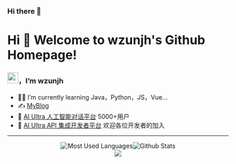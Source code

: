 ### Hi there 👋
# Hi 🎉 Welcome to wzunjh's Github Homepage!
### <img src="https://media.giphy.com/media/hvRJCLFzcasrR4ia7z/giphy.gif" width="25px">，I’m wzunjh

- 👨‍💻 I’m currently learning Java，Python，JS，Vue...
- ✍️ [MyBlog](https://wzunjh.top)
- 💬 [AI Ultra 人工智能对话平台](https://chat.wzunjh.top) 5000+用户
- 🤖 [AI Ultra API 集成开发者平台](https://api.wzunjh.top) 欢迎各位开发者的加入

<hr/>

<div style="display: flex; justify-content: center;">
    <div style="text-align: center;">
        <img src="https://github-readme-stats.vercel.app/api/top-langs/?username=wzunjh&theme=dark&layout=compact" alt="Most Used Languages" />
    </div>
    <div style="text-align: center;">
        <img src="https://github-readme-stats.vercel.app/api?username=wzunjh&show_icons=true&theme=dark&count_private=true" alt="Github Stats" />
    </div>
</div>


<div align="center"> <img src="https://github-profile-trophy.vercel.app/?username=wzunjh" /> </div>

